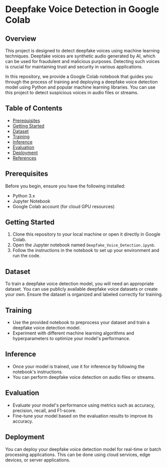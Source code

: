 # Deepfake Voice Detection in Google Colab

## Overview
This project is designed to detect deepfake voices using machine learning techniques. Deepfake voices are synthetic audio generated by AI, which can be used for fraudulent and malicious purposes. Detecting such voices is crucial for maintaining trust and security in various applications.

In this repository, we provide a Google Colab notebook that guides you through the process of training and deploying a deepfake voice detection model using Python and popular machine learning libraries. You can use this project to detect suspicious voices in audio files or streams.

## Table of Contents
- [Prerequisites](#prerequisites)
- [Getting Started](#getting-started)
- [Dataset](#dataset)
- [Training](#training)
- [Inference](#inference)
- [Evaluation](#evaluation)
- [Deployment](#deployment)
- [References](#references)

## Prerequisites
Before you begin, ensure you have the following installed:
- Python 3.x
- Jupyter Notebook
- Google Colab account (for cloud GPU resources)

## Getting Started
1. Clone this repository to your local machine or open it directly in Google Colab.
2. Open the Jupyter notebook named `Deepfake_Voice_Detection.ipynb`.
3. Follow the instructions in the notebook to set up your environment and run the code.

## Dataset
To train a deepfake voice detection model, you will need an appropriate dataset. You can use publicly available deepfake voice datasets or create your own. Ensure the dataset is organized and labeled correctly for training.

## Training
- Use the provided notebook to preprocess your dataset and train a deepfake voice detection model.
- Experiment with different machine learning algorithms and hyperparameters to optimize your model's performance.

## Inference
- Once your model is trained, use it for inference by following the notebook's instructions.
- You can perform deepfake voice detection on audio files or streams.

## Evaluation
- Evaluate your model's performance using metrics such as accuracy, precision, recall, and F1-score.
- Fine-tune your model based on the evaluation results to improve its accuracy.

## Deployment
You can deploy your deepfake voice detection model for real-time or batch processing applications. This can be done using cloud services, edge devices, or server applications.

